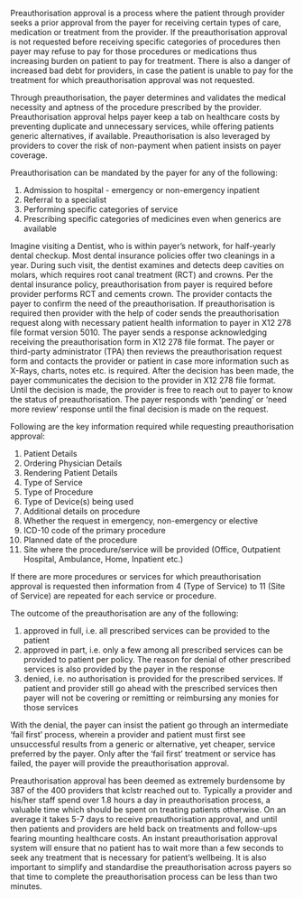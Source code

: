 Preauthorisation approval is a process where the patient through provider seeks a prior approval from the payer for receiving certain types of care, medication or treatment from the provider. If the preauthorisation approval is not requested before receiving specific categories of procedures then payer may refuse to pay for those procedures or medications thus increasing burden on patient to pay for treatment. There is also a danger of increased bad debt for providers, in case the patient is unable to pay for the treatment for which preauthorisation approval was not requested.

Through preauthorisation, the payer determines and validates the medical necessity and aptness of the procedure prescribed by the provider. Preauthorisation approval helps payer keep a tab on healthcare costs by preventing duplicate and unnecessary services, while offering patients generic alternatives, if available. Preauthorisation is also leveraged by providers to cover the risk of non-payment when patient insists on payer coverage. 

Preauthorisation can be mandated by the payer for any of the following:
1. Admission to hospital - emergency or non-emergency inpatient
2. Referral to a specialist
3. Performing specific categories of service
4. Prescribing specific categories of medicines even when generics are available

Imagine visiting a Dentist, who is within payer’s network, for half-yearly dental checkup. Most dental insurance policies offer two cleanings in a year. During such visit, the dentist examines and detects deep cavities on molars, which requires root canal treatment (RCT) and crowns. Per the dental insurance policy, preauthorisation from payer is required before provider performs RCT and cements crown. The provider contacts the payer to confirm the need of the preauthorisation. If preauthorisation is required then provider with the help of coder sends the preauthorisation request along with necessary patient health information to payer in X12 278 file format version 5010. The payer sends a response acknowledging receiving the preauthorisation form in X12 278 file format. The payer or third-party administrator (TPA) then reviews the preauthorisation request form and contacts the provider or patient in case more information such as X-Rays, charts, notes etc. is required. After the decision has been made, the payer communicates the decision to the provider in X12 278 file format. Until the decision is made, the provider is free to reach out to payer to know the status of preauthorisation. The payer responds with ‘pending’ or ‘need more review’ response until the final decision is made on the request. 

Following are the key information required while requesting preauthorisation approval:
1. Patient Details
2. Ordering Physician Details
3. Rendering Patient Details
4. Type of Service
5. Type of Procedure
6. Type of Device(s) being used
7. Additional details on procedure
8. Whether the request in emergency, non-emergency or elective
9. ICD-10 code of the primary procedure
10. Planned date of the procedure
11. Site where the procedure/service will be provided (Office, Outpatient Hospital, Ambulance, Home, Inpatient etc.)

If there are more procedures or services for which preauthorisation approval is requested then information from 4 (Type of Service) to 11 (Site of Service) are repeated for each service or procedure.

The outcome of the preauthorisation are any of the following:
1. approved in full, i.e. all prescribed services can be provided to the patient
2. approved in part, i.e. only a few among all prescribed services can be provided to patient per policy. The reason for denial of other prescribed services is also provided by the payer in the response
3. denied, i.e. no authorisation is provided for the prescribed services. If patient and provider still go ahead with the prescribed services then payer will not be covering or remitting or reimbursing any monies for those services

With the denial, the payer can insist the patient go through an intermediate ‘fail first’ process, wherein a provider and patient must first see unsuccessful results from a generic or alternative, yet cheaper, service preferred by the payer. Only after the ‘fail first’ treatment or service has failed, the payer will provide the preauthorisation approval.  

Preauthorisation approval has been deemed as extremely burdensome by 387 of the 400 providers that kclstr reached out to. Typically a provider and his/her staff spend over 1.8 hours a day in preauthorisation process, a valuable time which should be spent on treating patients otherwise.  On an average it takes 5-7 days to receive preauthorisation approval, and until then patients and providers are held back on treatments and follow-ups fearing mounting healthcare costs. An instant preauthorisation approval system will ensure that no patient has to wait more than a few seconds to seek any treatment that is necessary for patient’s wellbeing. It is also important to simplify and standardise the preauthorisation across payers so that time to complete the preauthorisation process can be less than two minutes.
